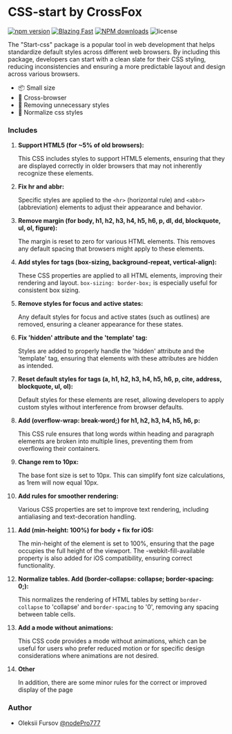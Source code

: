 # CSS-start by CrossFox

[![npm version](https://badge.fury.io/js/@crossfox%2Fcss-start.svg)](https://www.npmjs.com/package/@crossfox/css-start)
[![Blazing Fast](https://badgen.now.sh/badge/speed/blazing%20%F0%9F%94%A5/green)](https://unpkg.com/@crossfox/css-start)
[![NPM downloads][download-image]][download-url]
![license](https://badgen.now.sh/badge/license/Apache-2.0)

[download-image]: https://img.shields.io/npm/dm/@crossfox/css-start.svg?style=flat-square

[download-url]: https://npmjs.org/package/@crossfox/css-start

The "Start-css" package is a popular tool in web development that helps standardize default styles across different web
browsers. By including this package, developers can start with a clean slate for their CSS styling, reducing
inconsistencies and ensuring a more predictable layout and design across various browsers.

* 📦 Small size
* 💪 Cross-browser
* 🌟 Removing unnecessary styles 
* 🧮 Normalize css styles


### Includes

1. **Support HTML5 (for ~5% of old browsers):**
     
	This CSS includes styles to support HTML5 elements, ensuring that they are displayed correctly in older browsers that may not inherently recognize these elements.


2. **Fix hr and abbr:**

	 Specific styles are applied to the `<hr>` (horizontal rule) and `<abbr>` (abbreviation) elements to adjust their appearance and behavior.


3. **Remove margin (for body, h1, h2, h3, h4, h5, h6, p, dl, dd, blockquote, ul, ol, figure):**

	 The margin is reset to zero for various HTML elements. This removes any default spacing that browsers might apply to these elements.


4. **Add styles for tags (box-sizing, background-repeat, vertical-align):**

	 These CSS properties are applied to all HTML elements, improving their rendering and layout. `box-sizing: border-box;` is especially useful for consistent box sizing.


5. **Remove styles for focus and active states:**

	 Any default styles for focus and active states (such as outlines) are removed, ensuring a cleaner appearance for these states.


6. **Fix 'hidden' attribute and the 'template' tag:**

	 Styles are added to properly handle the 'hidden' attribute and the 'template' tag, ensuring that elements with these attributes are hidden as intended.


7. **Reset default styles for tags (a, h1, h2, h3, h4, h5, h6, p, cite, address, blockquote, ul, ol):**

	 Default styles for these elements are reset, allowing developers to apply custom styles without interference from browser defaults.


8. **Add (overflow-wrap: break-word;) for h1, h2, h3, h4, h5, h6, p:**

	 This CSS rule ensures that long words within heading and paragraph elements are broken into multiple lines, preventing them from overflowing their containers.


9. **Change rem to 10px:**

	 The base font size is set to 10px. This can simplify font size calculations, as 1rem will now equal 10px.


10. **Add rules for smoother rendering:**

    Various CSS properties are set to improve text rendering, including antialiasing and text-decoration handling.


11. **Add (min-height: 100%) for body + fix for iOS:**

     The min-height of the <body> element is set to 100%, ensuring that the page occupies the full height of the viewport. The -webkit-fill-available property is also added for iOS compatibility, ensuring correct functionality.


12. **Normalize tables. Add (border-collapse: collapse; border-spacing: 0;):**

    This normalizes the rendering of HTML tables by setting `border-collapse` to 'collapse' and `border-spacing` to '0', removing any spacing between table cells.


13. **Add a mode without animations:**

    This CSS code provides a mode without animations, which can be useful for users who prefer reduced motion or for specific design considerations where animations are not desired.


14. **Other**
	
    In addition, there are some minor rules for the correct or improved display of the page
			

### Author

- Oleksii Fursov [@nodePro777](https://t.me/nodePro777)
